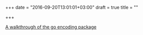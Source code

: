 +++
date = "2016-09-20T13:01:01+03:00"
draft = true
title = ""

+++

<p><a href="https://medium.com/@benbjohnson/go-walkthrough-encoding-package-bc5e912232d">A walkthrough of the go encoding package</a></p>
